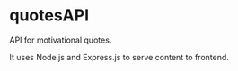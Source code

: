 # quotesAPI

API for motivational quotes.

It uses Node.js and Express.js to serve content to frontend.
